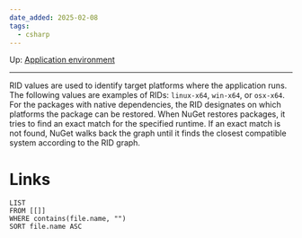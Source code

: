 ```yaml
---
date_added: 2025-02-08
tags:
  - csharp
---
```

Up: [Application environment](Application%20environment.md)
___
 RID values are used to identify target platforms where the application runs. The following values are examples of RIDs: `linux-x64`, `win-x64`, or `osx-x64`. For the packages with native dependencies, the RID designates on which platforms the package can be restored. When NuGet restores packages, it tries to find an exact match for the specified runtime. If an exact match is not found, NuGet walks back the graph until it finds the closest compatible system according to the RID graph.
# Links
```dataview
LIST
FROM [[]]
WHERE contains(file.name, "")
SORT file.name ASC
```

